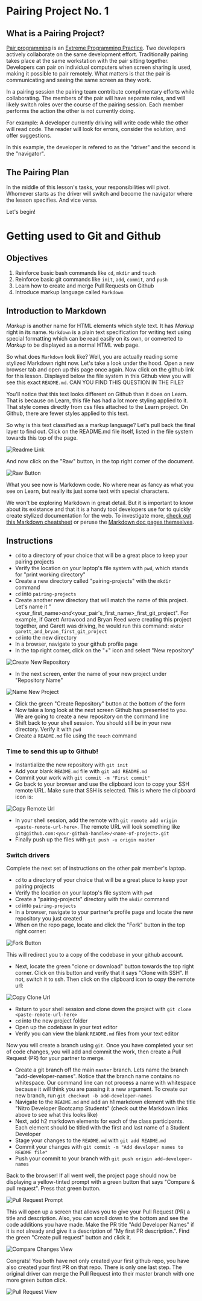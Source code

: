 # Pairing Project No. 1

## What is a Pairing Project?

[Pair programming](http://wiki.c2.com/?PairProgramming) is an [Extreme Programming Practice](http://wiki.c2.com/?ExtremeProgrammingPractice). Two developers actively collaborate on the same development effort. Traditionally pairing takes place at the same workstation with the pair sitting together. Developers can pair on individual computers when screen sharing is used, making it possible to pair remotely. What matters is that the pair is communicating and seeing the same screen as they work.

In a pairing session the pairing team contribute complimentary efforts while collaborating. The members of the pair will have separate roles, and will likely switch roles over the course of the pairing session. Each member performs the action the other is not currently doing.

For example:
A developer currently driving will write code while the other will read code. The reader will look for errors, consider the solution, and offer suggestions.

In this example, the developer is refered to as the "driver" and the second is the "navigator".

## The Pairing Plan

In the middle of this lesson's tasks, your responsibilities will pivot. Whomever starts as the driver will switch and become the navigator where the lesson specifies. And vice versa.

Let's begin!

# Getting used to Git and Github

## Objectives

1. Reinforce basic bash commands like `cd`, `mkdir` and `touch`
1. Reinforce basic git commands like `init`, `add`, `commit`, and `push`
1. Learn how to create and merge Pull Requests on Github
1. Introduce markup language called `Markdown`

## Introduction to Markdown

*Markup* is another name for HTML elements which style text. It has *Markup* right in its name. `Markdown` is a plain text specification for writing text using special formatting which can be read easily on its own, or converted to *Markup* to be displayed as a normal HTML web page.

So what does `Markdown` look like? Well, you are actually reading some stylized Markdown right now. Let's take a look under the hood. Open a new browser tab and open up this page once again. Now click on the github link for this lesson. Displayed below the file system in this Github view you will see this exact `README.md`. CAN YOU FIND THIS QUESTION IN THE FILE?

You'll notice that this text looks different on Github than it does on Learn. That is because on Learn, this file has had a lot more styling applied to it. That style comes directly from css files attached to the Learn project. On Github, there are fewer styles applied to this text.

So why is this text classified as a markup language? Let's pull back the final layer to find out. Click on the README.md file itself, listed in the file system towards this top of the page.

![Readme Link](https://raw.githubusercontent.com/powerhome/phrg-github-workflow-primer-part-one/master/clone-project.png?raw=true "Readme Link")

And now click on the "Raw" button, in the top right corner of the document.

![Raw Button](https://raw.githubusercontent.com/powerhome/phrg-github-workflow-primer-part-one/master/raw-button.png?raw=true "Raw Button")

What you see now is Markdown code. No where near as fancy as what you see on Learn, but really its just some text with special characters.

We won't be exploring Markdown in great detail. But it is important to know about its existance and that it is a handy tool developers use for to quickly create stylized documentation for the web. To investigate more, [check out this Markdown cheatsheet](https://github.com/adam-p/markdown-here/wiki/Markdown-Cheatsheet) or peruse the [Markdown doc pages themselves](https://www.markdownguide.org/basic-syntax).

## Instructions

* `cd` to a directory of your choice that will be a great place to keep your pairing projects
* Verify the location on your laptop's file system with `pwd`, which stands for "print working directory"
* Create a new directory called "pairing-projects" with the `mkdir` command
* `cd` into `pairing-projects`
* Create another new directory that will match the name of this project. Let's name it "<your_first_name>_and_<your_pair's_first_name>_first_git_project". For example, if Garett Arrowood and Bryan Reed were creating this project together, and Garett was driving, he would run this command: `mkdir garett_and_bryan_first_git_project`
* `cd` into the new directory
* In a browser, navigate to your github profile page
* In the top right corner, click on the "+" icon and select "New repository"

![Create New Repository](https://raw.githubusercontent.com/powerhome/phrg-github-workflow-primer-part-one/master/create-new-repo.png?raw=true "Create New Repository")

* In the next screen, enter the name of your new project under "Repository Name"

![Name New Project](https://raw.githubusercontent.com/powerhome/phrg-github-workflow-primer-part-one/master/name-new-repo.png?raw=true "Name New Project")

* Click the green "Create Repository" button at the bottom of the form
* Now take a long look at the next screen Github has presented to you. We are going to create a new repository on the command line
* Shift back to your shell session. You should still be in your new directory. Verify it with `pwd`
* Create a `README.md` file using the `touch` command

### Time to send this up to Github!

* Instantialize the new repository with `git init`
* Add your blank `README.md` file with `git add README.md`
* Commit your work with `git commit -m "First commit"`
* Go back to your browser and use the clipboard icon to copy your SSH remote URL. Make sure that SSH is selected. This is where the clipboard icon is:

![Copy Remote Url](https://raw.githubusercontent.com/powerhome/phrg-github-workflow-primer-part-one/master/copy-remote.png?raw=true "Copy Remote Url")

* In your shell session, add the remote with `git remote add origin <paste-remote-url-here>`. The remote URL will look something like `git@github.com:<your-github-handle>/<name-of-project>.git`
* Finally push up the files with `git push -u origin master`

### Switch drivers

Complete the next set of instructions on the other pair member's laptop.

* `cd` to a directory of your choice that will be a great place to keep your pairing projects
* Verify the location on your laptop's file system with `pwd`
* Create a "pairing-projects" directory with the `mkdir` command
* `cd` into `pairing-projects`
* In a browser, navigate to your partner's profile page and locate the new repository you just created
* When on the repo page, locate and click the "Fork" button in the top right corner:

![Fork Button](https://raw.githubusercontent.com/powerhome/phrg-github-workflow-primer-part-one/master/fork-button.png?raw=true "Fork Button")

This will redirect you to a copy of the codebase in your github account.

* Next, locate the green "clone or download" button towards the top right corner. Click on this button and verify that it says "Clone with SSH". If not, switch it to ssh. Then click on the clipboard icon to copy the remote url:

![Copy Clone Url](https://raw.githubusercontent.com/powerhome/phrg-github-workflow-primer-part-one/master/clone-project.png?raw=true "Copy Clone Url")

* Return to your shell session and clone down the project with `git clone <paste-remote-url-here>`
* `cd` into the new project folder
* Open up the codebase in your text editor
* Verify you can view the blank `README.md` files from your text editor

Now you will create a branch using `git`. Once you have completed your set of code changes, you will add and commit the work, then create a Pull Request (PR) for your partner to merge.

* Create a git branch off the main `master` branch. Lets name the branch "add-developer-names". Notice that the branch name contains no whitespace. Our command line can not process a name with whitespace because it will think you are passing it a new argument. To create our new branch, run `git checkout -b add-developer-names`
* Navigate to the `README.md` and add an h1 markdown element with the title "Nitro Developer Bootcamp Students" (check out the Markdown links above to see what this looks like)
* Next, add h2 markdown elements for each of the class participants. Each element should be titled with the first and last name of a Student Developer
* Stage your changes to the `README.md` with `git add README.md`
* Commit your changes with `git commit -m "Add developer names to README file"`
* Push your commit to your branch with `git push origin add-developer-names`

Back to the browser! If all went well, the project page should now be displaying a yellow-tinted prompt with a green button that says "Compare & pull request". Press that green button.

![Pull Request Prompt](https://raw.githubusercontent.com/powerhome/phrg-github-workflow-primer-part-one/master/yellow-tinted-pr-prompt.png?raw=true "Pull Request Prompt")

This will open up a screen that allows you to give your Pull Request (PR) a title and description. Also, you can scroll down to the bottom and see the code additions you have made. Make the PR title "Add Developer Names" if it is not already and give it a description of "My first PR description.". Find the green "Create pull request" button and click it.

![Compare Changes View](https://raw.githubusercontent.com/powerhome/phrg-github-workflow-primer-part-one/master/compare-changes.png?raw=true "Compare Changes View")

Congrats! You both have not only created your first github repo, you have also created your first PR on that repo. There is only one last step. The original driver can merge the Pull Request into their master branch with one more green button click.

![Pull Request View](https://raw.githubusercontent.com/powerhome/phrg-github-workflow-primer-part-one/master/pull-request.png?raw=true "Pull Request View")
